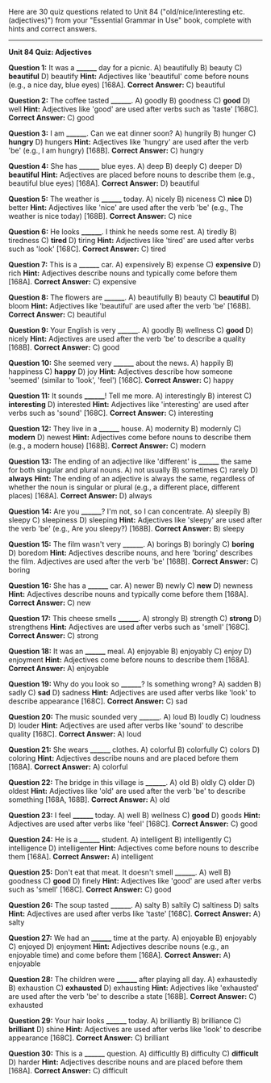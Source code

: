 Here are 30 quiz questions related to Unit 84 ("old/nice/interesting etc. (adjectives)") from your "Essential Grammar in Use" book, complete with hints and correct answers.

---

**Unit 84 Quiz: Adjectives**

**Question 1:** It was a **______** day for a picnic.
A) beautifully
B) beauty
C) **beautiful**
D) beautify
**Hint:** Adjectives like 'beautiful' come before nouns (e.g., a nice day, blue eyes) [168A].
**Correct Answer:** C) beautiful

**Question 2:** The coffee tasted **______**.
A) goodly
B) goodness
C) **good**
D) well
**Hint:** Adjectives like 'good' are used after verbs such as 'taste' [168C].
**Correct Answer:** C) good

**Question 3:** I am **______**. Can we eat dinner soon?
A) hungrily
B) hunger
C) **hungry**
D) hungers
**Hint:** Adjectives like 'hungry' are used after the verb 'be' (e.g., I am hungry) [168B].
**Correct Answer:** C) hungry

**Question 4:** She has **______** blue eyes.
A) deep
B) deeply
C) deeper
D) **beautiful**
**Hint:** Adjectives are placed before nouns to describe them (e.g., beautiful blue eyes) [168A].
**Correct Answer:** D) beautiful

**Question 5:** The weather is **______** today.
A) nicely
B) niceness
C) **nice**
D) better
**Hint:** Adjectives like 'nice' are used after the verb 'be' (e.g., The weather is nice today) [168B].
**Correct Answer:** C) nice

**Question 6:** He looks **______**. I think he needs some rest.
A) tiredly
B) tiredness
C) **tired**
D) tiring
**Hint:** Adjectives like 'tired' are used after verbs such as 'look' [168C].
**Correct Answer:** C) tired

**Question 7:** This is a **______** car.
A) expensively
B) expense
C) **expensive**
D) rich
**Hint:** Adjectives describe nouns and typically come before them [168A].
**Correct Answer:** C) expensive

**Question 8:** The flowers are **______**.
A) beautifully
B) beauty
C) **beautiful**
D) bloom
**Hint:** Adjectives like 'beautiful' are used after the verb 'be' [168B].
**Correct Answer:** C) beautiful

**Question 9:** Your English is very **______**.
A) goodly
B) wellness
C) **good**
D) nicely
**Hint:** Adjectives are used after the verb 'be' to describe a quality [168B].
**Correct Answer:** C) good

**Question 10:** She seemed very **______** about the news.
A) happily
B) happiness
C) **happy**
D) joy
**Hint:** Adjectives describe how someone 'seemed' (similar to 'look', 'feel') [168C].
**Correct Answer:** C) happy

**Question 11:** It sounds **______**! Tell me more.
A) interestingly
B) interest
C) **interesting**
D) interested
**Hint:** Adjectives like 'interesting' are used after verbs such as 'sound' [168C].
**Correct Answer:** C) interesting

**Question 12:** They live in a **______** house.
A) modernity
B) modernly
C) **modern**
D) newest
**Hint:** Adjectives come before nouns to describe them (e.g., a modern house) [168B].
**Correct Answer:** C) modern

**Question 13:** The ending of an adjective like 'different' is **______** the same for both singular and plural nouns.
A) not usually
B) sometimes
C) rarely
D) **always**
**Hint:** The ending of an adjective is always the same, regardless of whether the noun is singular or plural (e.g., a different place, different places) [168A].
**Correct Answer:** D) always

**Question 14:** Are you **______**? I'm not, so I can concentrate.
A) sleepily
B) sleepy
C) sleepiness
D) sleeping
**Hint:** Adjectives like 'sleepy' are used after the verb 'be' (e.g., Are you sleepy?) [168B].
**Correct Answer:** B) sleepy

**Question 15:** The film wasn't very **______**.
A) borings
B) boringly
C) **boring**
D) boredom
**Hint:** Adjectives describe nouns, and here 'boring' describes the film. Adjectives are used after the verb 'be' [168B].
**Correct Answer:** C) boring

**Question 16:** She has a **______** car.
A) newer
B) newly
C) **new**
D) newness
**Hint:** Adjectives describe nouns and typically come before them [168A].
**Correct Answer:** C) new

**Question 17:** This cheese smells **______**.
A) strongly
B) strength
C) **strong**
D) strengthens
**Hint:** Adjectives are used after verbs such as 'smell' [168C].
**Correct Answer:** C) strong

**Question 18:** It was an **______** meal.
A) enjoyable
B) enjoyably
C) enjoy
D) enjoyment
**Hint:** Adjectives come before nouns to describe them [168A].
**Correct Answer:** A) enjoyable

**Question 19:** Why do you look so **______**? Is something wrong?
A) sadden
B) sadly
C) **sad**
D) sadness
**Hint:** Adjectives are used after verbs like 'look' to describe appearance [168C].
**Correct Answer:** C) sad

**Question 20:** The music sounded very **______**.
A) loud
B) loudly
C) loudness
D) louder
**Hint:** Adjectives are used after verbs like 'sound' to describe quality [168C].
**Correct Answer:** A) loud

**Question 21:** She wears **______** clothes.
A) colorful
B) colorfully
C) colors
D) coloring
**Hint:** Adjectives describe nouns and are placed before them [168A].
**Correct Answer:** A) colorful

**Question 22:** The bridge in this village is **______**.
A) old
B) oldly
C) older
D) oldest
**Hint:** Adjectives like 'old' are used after the verb 'be' to describe something [168A, 168B].
**Correct Answer:** A) old

**Question 23:** I feel **______** today.
A) well
B) wellness
C) **good**
D) goods
**Hint:** Adjectives are used after verbs like 'feel' [168C].
**Correct Answer:** C) good

**Question 24:** He is a **______** student.
A) intelligent
B) intelligently
C) intelligence
D) intelligenter
**Hint:** Adjectives come before nouns to describe them [168A].
**Correct Answer:** A) intelligent

**Question 25:** Don't eat that meat. It doesn't smell **______**.
A) well
B) goodness
C) **good**
D) finely
**Hint:** Adjectives like 'good' are used after verbs such as 'smell' [168C].
**Correct Answer:** C) good

**Question 26:** The soup tasted **______**.
A) salty
B) saltily
C) saltiness
D) salts
**Hint:** Adjectives are used after verbs like 'taste' [168C].
**Correct Answer:** A) salty

**Question 27:** We had an **______** time at the party.
A) enjoyable
B) enjoyably
C) enjoyed
D) enjoyment
**Hint:** Adjectives describe nouns (e.g., an enjoyable time) and come before them [168A].
**Correct Answer:** A) enjoyable

**Question 28:** The children were **______** after playing all day.
A) exhaustedly
B) exhaustion
C) **exhausted**
D) exhausting
**Hint:** Adjectives like 'exhausted' are used after the verb 'be' to describe a state [168B].
**Correct Answer:** C) exhausted

**Question 29:** Your hair looks **______** today.
A) brilliantly
B) brilliance
C) **brilliant**
D) shine
**Hint:** Adjectives are used after verbs like 'look' to describe appearance [168C].
**Correct Answer:** C) brilliant

**Question 30:** This is a **______** question.
A) difficultly
B) difficulty
C) **difficult**
D) harder
**Hint:** Adjectives describe nouns and are placed before them [168A].
**Correct Answer:** C) difficult
